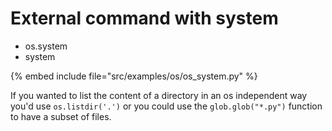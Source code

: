 # External command with system


* os.system
* system

{% embed include file="src/examples/os/os_system.py" %}

If you wanted to list the content of a directory in an os independent way you'd use `os.listdir('.')`
or you could use the `glob.glob("*.py")` function to have a subset of files.


